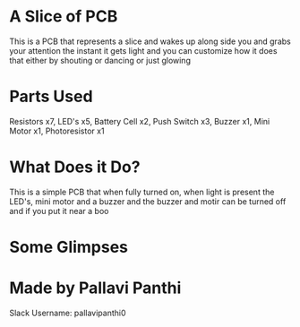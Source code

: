 # A Slice of PCB
This is a PCB that represents a slice and wakes up along side you and grabs your attention the instant it gets light and you can customize how it does that either by shouting or dancing or just glowing
# Parts Used
Resistors x7, LED's x5, Battery Cell x2, Push Switch x3, Buzzer x1, Mini Motor x1, Photoresistor x1
# What Does it Do?
This is a simple PCB that when fully turned on, when light is present the LED's, mini motor and a buzzer and the buzzer and motir can be turned off and if you put it near a boo
# Some Glimpses


# Made by Pallavi Panthi
Slack Username: pallavipanthi0

